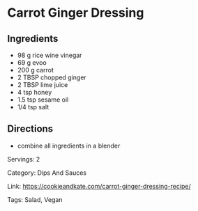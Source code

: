 # Carrot Ginger Dressing

## Ingredients
- 98 g rice wine vinegar
- 69 g evoo
- 200 g carrot
- 2 TBSP chopped ginger
- 2 TBSP lime juice
- 4 tsp honey
- 1.5 tsp sesame oil
- 1/4 tsp salt

## Directions
- combine all ingredients in a blender

Servings: 2

Category: Dips And Sauces

Link: https://cookieandkate.com/carrot-ginger-dressing-recipe/

Tags: Salad, Vegan
